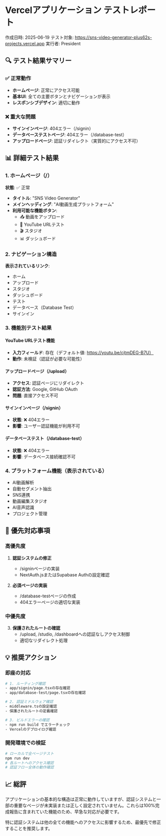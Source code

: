 # Vercelアプリケーション テストレポート

作成日時: 2025-06-19
テスト対象: https://sns-video-generator-plus62s-projects.vercel.app
実行者: President

## 🔍 テスト結果サマリー

### ✅ 正常動作
- **ホームページ**: 正常にアクセス可能
- **基本UI**: 全ての主要ボタンとナビゲーションが表示
- **レスポンシブデザイン**: 適切に動作

### ❌ 重大な問題
- **サインインページ**: 404エラー（/signin）
- **データベーステストページ**: 404エラー（/database-test）
- **アップロードページ**: 認証リダイレクト（実質的にアクセス不可）

## 📊 詳細テスト結果

### 1. ホームページ（/）
**状態**: ✅ 正常
- **タイトル**: "SNS Video Generator"
- **メインヘッディング**: "AI動画生成プラットフォーム"
- **利用可能な機能ボタン**:
  - 📤 動画をアップロード
  - 🧪 YouTube URLテスト
  - 🎬 スタジオ
  - 📊 ダッシュボード

### 2. ナビゲーション構造
**表示されているリンク**:
- ホーム
- アップロード
- スタジオ
- ダッシュボード
- テスト
- データベース（Database Test）
- サインイン

### 3. 機能別テスト結果

#### YouTube URLテスト機能
- **入力フィールド**: 存在（デフォルト値: https://youtu.be/cjtmDEG-B7U）
- **動作**: 未検証（認証が必要な可能性）

#### アップロードページ（/upload）
- **アクセス**: 認証ページにリダイレクト
- **認証方法**: Google, GitHub OAuth
- **問題**: 直接アクセス不可

#### サインインページ（/signin）
- **状態**: ❌ 404エラー
- **影響**: ユーザー認証機能が利用不可

#### データベーステスト（/database-test）
- **状態**: ❌ 404エラー
- **影響**: データベース接続確認不可

### 4. プラットフォーム機能（表示されている）
- AI動画解析
- 自動セグメント抽出
- SNS連携
- 動画編集スタジオ
- AI音声認識
- プロジェクト管理

## 🚨 優先対応事項

### 高優先度
1. **認証システムの修正**
   - /signinページの実装
   - NextAuth.jsまたはSupabase Authの設定確認

2. **必須ページの実装**
   - /database-testページの作成
   - 404エラーページの適切な実装

### 中優先度
3. **保護されたルートの確認**
   - /upload, /studio, /dashboardへの認証なしアクセス制御
   - 適切なリダイレクト処理

## 💡 推奨アクション

### 即座の対応
```bash
# 1. ルーティング確認
- app/signin/page.tsxの存在確認
- app/database-test/page.tsxの存在確認

# 2. 認証ミドルウェア確認
- middleware.tsの設定確認
- 保護されたルートの定義確認

# 3. ビルドエラーの確認
- npm run build でエラーチェック
- Vercelのデプロイログ確認
```

### 開発環境での検証
```bash
# ローカルで全ページテスト
npm run dev
# 各ルートへのアクセス確認
# 認証フロー全体の動作確認
```

## 📈 総評

アプリケーションの基本的な構造は正常に動作していますが、認証システムと一部の重要なページが未実装または正しく設定されていません。これらは100%完成報告に含まれていた機能のため、早急な対応が必要です。

特に認証システムは他の全ての機能へのアクセスに影響するため、最優先で修正することを推奨します。